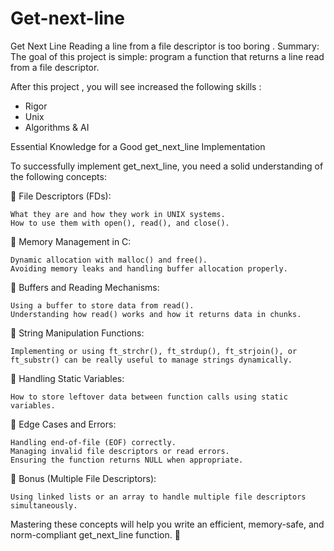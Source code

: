 # Get-next-line
Get Next Line Reading a line from a file descriptor is too boring .
Summary: The goal of this project is simple: program a function that returns a line read from a file descriptor.

After this project , you will see increased the following skills : 
  - Rigor
  - Unix
  - Algorithms & AI 

Essential Knowledge for a Good get_next_line Implementation

To successfully implement get_next_line, you need a solid understanding of the following concepts:

🔹 File Descriptors (FDs):

    What they are and how they work in UNIX systems.
    How to use them with open(), read(), and close().

🔹 Memory Management in C:

    Dynamic allocation with malloc() and free().
    Avoiding memory leaks and handling buffer allocation properly.

🔹 Buffers and Reading Mechanisms:

    Using a buffer to store data from read().
    Understanding how read() works and how it returns data in chunks.

🔹 String Manipulation Functions:

    Implementing or using ft_strchr(), ft_strdup(), ft_strjoin(), or ft_substr() can be really useful to manage strings dynamically.

🔹 Handling Static Variables:

    How to store leftover data between function calls using static variables.

🔹 Edge Cases and Errors:

    Handling end-of-file (EOF) correctly.
    Managing invalid file descriptors or read errors.
    Ensuring the function returns NULL when appropriate.

🔹 Bonus (Multiple File Descriptors):

    Using linked lists or an array to handle multiple file descriptors simultaneously.

Mastering these concepts will help you write an efficient, memory-safe, and norm-compliant get_next_line function. 🚀
